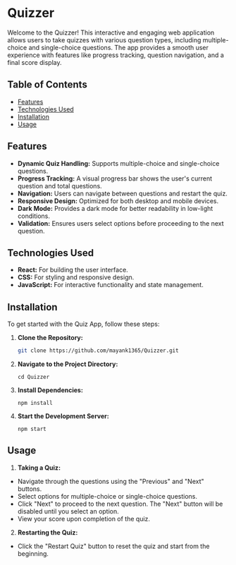 # Quizzer

Welcome to the Quizzer! This interactive and engaging web application allows users to take quizzes with various question types, including multiple-choice and single-choice questions. The app provides a smooth user experience with features like progress tracking, question navigation, and a final score display.

## Table of Contents

- [Features](#features)
- [Technologies Used](#technologies-used)
- [Installation](#installation)
- [Usage](#usage)

## Features

- **Dynamic Quiz Handling:** Supports multiple-choice and single-choice questions.
- **Progress Tracking:** A visual progress bar shows the user's current question and total questions.
- **Navigation:** Users can navigate between questions and restart the quiz.
- **Responsive Design:** Optimized for both desktop and mobile devices.
- **Dark Mode:** Provides a dark mode for better readability in low-light conditions.
- **Validation:** Ensures users select options before proceeding to the next question.

## Technologies Used

- **React:** For building the user interface.
- **CSS:** For styling and responsive design.
- **JavaScript:** For interactive functionality and state management.

## Installation

To get started with the Quiz App, follow these steps:

1. **Clone the Repository:**

   ```bash
   git clone https://github.com/mayank1365/Quizzer.git
   ```

2. **Navigate to the Project Directory:**
    ```
    cd Quizzer
    ```
3. **Install Dependencies:**
    ``` 
    npm install
    ```
4. **Start the Development Server:**
    ```
    npm start
    ```

## Usage
1. **Taking a Quiz:**

* Navigate through the questions using the "Previous" and "Next" buttons.
* Select options for multiple-choice or single-choice questions.
* Click "Next" to proceed to the next question. The "Next" button will be disabled until you select an option.
* View your score upon completion of the quiz.

2. **Restarting the Quiz:**

* Click the "Restart Quiz" button to reset the quiz and start from the beginning.



